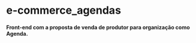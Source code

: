 # e-commerce_agendas
#### Front-end com a proposta de venda de produtor para organização como Agenda.
